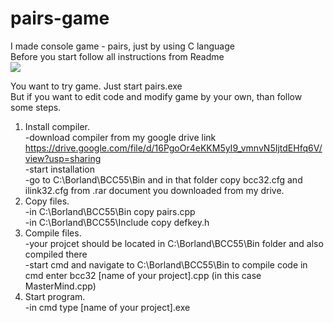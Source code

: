 # pairs-game
I made console game - pairs, just by using C language <br/> Before you start follow all instructions from Readme<br/>
<img src="https://user-images.githubusercontent.com/39196212/88028161-949ac700-cb38-11ea-9902-2604f5fe7729.JPG" > <br/>

You want to try game. Just start pairs.exe <br/>
But if you want to edit code and modify game by your own, than follow some steps.

1. Install compiler.</br>
    -download compiler from my google drive link https://drive.google.com/file/d/16PgoOr4eKKM5yI9_vmnvN5IjtdEHfq6V/view?usp=sharing</br>
    -start installation</br>
    -go to C:\Borland\BCC55\Bin and in that folder copy bcc32.cfg and ilink32.cfg from .rar document you downloaded from my drive.</br>
2. Copy files.</br>
    -in C:\Borland\BCC55\Bin copy pairs.cpp</br>
    -in C:\Borland\BCC55\Include copy defkey.h</br>
3. Compile files.</br>
    -your projcet should be located in C:\Borland\BCC55\Bin folder and also compiled there</br>
    -start cmd and navigate to C:\Borland\BCC55\Bin to compile code in cmd enter bcc32 [name of your project].cpp (in this case MasterMind.cpp)</br>
4. Start program.</br>
    -in cmd type [name of your project].exe
